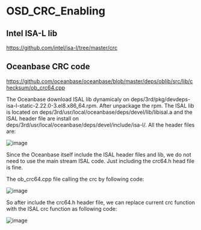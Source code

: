 # OSD_CRC_Enabling

## Intel ISA-L lib

https://github.com/intel/isa-l/tree/master/crc

## Oceanbase CRC code

https://github.com/oceanbase/oceanbase/blob/master/deps/oblib/src/lib/checksum/ob_crc64.cpp

The Oceanbase download ISAL lib dynamicaly on deps/3rd/pkg/devdeps-isa-l-static-2.22.0-3.el8.x86_64.rpm. After unpackage the rpm. The ISAL lib is located on deps/3rd/usr/local/oceanbase/deps/devel/lib/libisal.a and the ISAL header file are install on deps/3rd/usr/local/oceanbase/deps/devel/include/isa-l/. All the header files are:

![image](https://user-images.githubusercontent.com/3771594/165451093-6662a3b7-397d-447d-b52c-ba1421db28a3.png)

Since the Oceanbase itself include the ISAL header files and lib, we do not need to use the main stream ISAL code. Just including the crc64.h head file is fine. <br>

The ob_crc64.cpp file calling the crc by following code:

![image](https://user-images.githubusercontent.com/3771594/165454812-f0af6f73-6f1e-4f75-97eb-a3b3a9460956.png)

So after include the crc64.h header file, we can replace current crc function with the ISAL crc function as following code:

![image](https://user-images.githubusercontent.com/3771594/165455159-f084ff49-0c67-40ec-b7a6-a085b48d923d.png)
